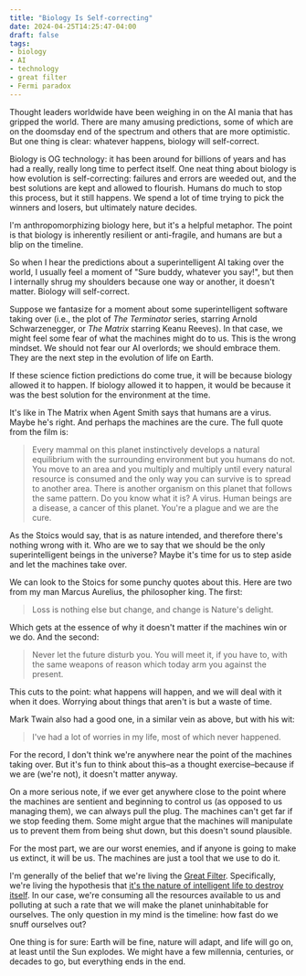 ```yaml
---
title: "Biology Is Self-correcting"
date: 2024-04-25T14:25:47-04:00
draft: false
tags:
- biology
- AI
- technology
- great filter
- Fermi paradox
---
```


Thought leaders worldwide have been weighing in on the AI mania that has gripped
the world. There are many amusing predictions, some of which are on the doomsday
end of the spectrum and others that are more optimistic. But one thing is clear:
whatever happens, biology will self-correct.

Biology is OG technology: it has been around for billions of years and has had a
really, really long time to perfect itself. One neat thing about biology is how
evolution is self-correcting: failures and errors are weeded out, and the best
solutions are kept and allowed to flourish. Humans do much to stop this
process, but it still happens. We spend a lot of time trying to pick the winners
and losers, but ultimately nature decides.

I'm anthropomorphizing biology here, but it's a helpful metaphor. The point is
that biology is inherently resilient or anti-fragile, and humans are but a blip
on the timeline.

So when I hear the predictions about a superintelligent AI taking over the
world, I usually feel a moment of "Sure buddy, whatever you say!", but then I
internally shrug my shoulders because one way or another, it doesn't matter.
Biology will self-correct.

Suppose we fantasize for a moment about some superintelligent software taking
over (i.e., the plot of _The Terminator_ series, starring Arnold Schwarzenegger,
or _The Matrix_ starring Keanu Reeves). In that case, we might feel some fear of
what the machines might do to us. This is the wrong mindset. We should not fear
our AI overlords; we should embrace them. They are the next step in the
evolution of life on Earth.

If these science fiction predictions do come true, it will be because biology
allowed it to happen. If biology allowed it to happen, it would be because it
was the best solution for the environment at the time.

It's like in The Matrix when Agent Smith says that humans are a virus. Maybe
he's right. And perhaps the machines are the cure. The full quote from the film
is:

> Every mammal on this planet instinctively develops a natural equilibrium with
> the surrounding environment but you humans do not. You move to an area and you
> multiply and multiply until every natural resource is consumed and the only
> way you can survive is to spread to another area. There is another organism on
> this planet that follows the same pattern. Do you know what it is? A virus.
> Human beings are a disease, a cancer of this planet. You're a plague and we
> are the cure.

As the Stoics would say, that is as nature intended, and therefore there's
nothing wrong with it. Who are we to say that we should be the only
superintelligent beings in the universe? Maybe it's time for us to step aside
and let the machines take over.

We can look to the Stoics for some punchy quotes about this. Here are two from
my man Marcus Aurelius, the philosopher king. The first:

> Loss is nothing else but change, and change is Nature's delight.

Which gets at the essence of why it doesn't matter if the machines win or we do.
And the second:

> Never let the future disturb you. You will meet it, if you have to, with the
> same weapons of reason which today arm you against the present.

This cuts to the point: what happens will happen, and we will deal with it when
it does. Worrying about things that aren't is but a waste of time.

Mark Twain also had a good one, in a similar vein as above, but with his wit:

> I've had a lot of worries in my life, most of which never happened.

For the record, I don't think we're anywhere near the point of the machines
taking over. But it's fun to think about this–as a thought exercise–because if
we are (we're not), it doesn't matter anyway.

On a more serious note, if we ever get anywhere close to the point where the
machines are sentient and beginning to control us (as opposed to us managing
them), we can always pull the plug. The machines can't get far if we stop
feeding them. Some might argue that the machines will manipulate us to prevent
them from being shut down, but this doesn't sound plausible.

For the most part, we are our worst enemies, and if anyone is going to make us
extinct, it will be us. The machines are just a tool that we use to do it.

I'm generally of the belief that we're living the [Great
Filter](https://en.wikipedia.org/wiki/Great_Filter). Specifically, we're living
the hypothesis that [it's the nature of intelligent life to destroy
itself](https://en.wikipedia.org/wiki/Fermi_paradox#It_is_the_nature_of_intelligent_life_to_destroy_itself).
In our case, we're consuming all the resources available to us and polluting at
such a rate that we will make the planet uninhabitable for ourselves. The
only question in my mind is the timeline: how fast do we snuff ourselves out?

One thing is for sure: Earth will be fine, nature will adapt, and life will go
on, at least until the Sun explodes. We might have a few millennia, centuries,
or decades to go, but everything ends in the end.
